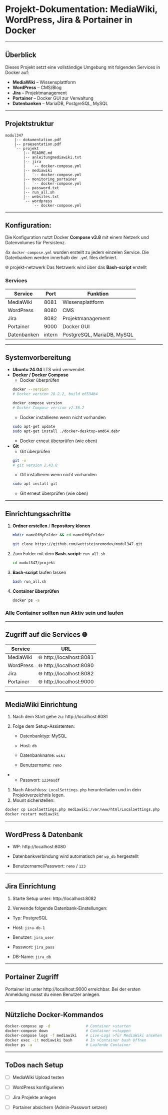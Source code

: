 # Projekt-Dokumentation: MediaWiki, WordPress, Jira & Portainer in Docker
---
## Überblick

Dieses Projekt setzt eine vollständige Umgebung mit folgenden Services in Docker auf:

- **MediaWiki** – Wissensplattform
- **WordPress** – CMS/Blog
- **Jira** – Projektmanagement
- **Portainer** – Docker GUI zur Verwaltung
- **Datenbanken** – MariaDB, PostgreSQL, MySQL

---

## Projektstruktur

```text
modul347
    |-- dokumentation.pdf
    |-- praesentation.pdf
    `-- projekt
        |-- README.md
        |-- anleitungmediawiki.txt
        |-- jira
        |   `-- docker-compose.yml
        |-- mediawiki
        |   `-- docker-compose.yml
        |-- monitoring_portainer
        |   `-- docker-compose.yml
        |-- password.txt
        |-- run_all.sh
        |-- websites.txt
        `-- wordpress
            `-- docker-compose.yml
```
---

## Konfiguration:

Die Konfiguration nutzt Docker **Compose v3.8** mit einem Netzerk und Datenvolumes für Persistenz.

4x `docker-compose.yml` wurden erstellt zu jedem einzelen Service.
Die Datenbanken werden innerhalb der `.yml` files definiert.

&#127760; projekt-netzwerk 
Das Netzwerk wird über das **Bash-script** erstellt


### Services

| Service     | Port   | Funktion                   |
| ----------- | ------ | -------------------------- |
| MediaWiki   | 8081   | Wissensplattform           |
| WordPress   | 8080   | CMS                        |
| Jira        | 8082   | Projektmanagement          |
| Portainer   | 9000   | Docker GUI                 |
| Datenbanken | intern | PostgreSQL, MariaDB, MySQL |

---

## Systemvorbereitung
- **Ubuntu 24.04** LTS wird verwendet.
- **Docker / Docker Compose**
  - Docker überprüfen
  ```bash 
  docker --version
  # Docker version 28.2.2, build e6534b4

  docker compose version
  # Docker Compose version v2.36.2
  ```
  - Docker installieren wenn nicht vorhanden
  ```bash
  sudo apt-get update
  sudo apt-get install ./docker-desktop-amd64.debr
  ```
   - Docker erneut überprüfen (wie oben)
 - **Git**
   - Git überprüfen
   ```bash
   git -v
   # git version 2.43.0
   ```
   - Git installieren wenn nicht vorhanden
   ```bash
   sudo apt install git
   ```
   - Git erneut überprüfen (wie oben)
 

---
## Einrichtungsschritte

1. **Ordner erstellen** / **Repository klonen**

   ```bash
   mkdir nameOfMyFolder && cd nameOfMyFolder
   ```
   ```bash
   git clone https://github.com/wettsteinremodev/modul347.git
   ```

2. Zum Folder mit dem **Bash-script:** `run_all.sh`
   ```bash 
   cd modul347/projekt
   ```


3. **Bash-script** laufen lassen

    ```bash
    bash run_all.sh
    ```

4. **Container überprüfen**

    ```bash
    docker ps -a
    ```

### Alle Container sollten nun Aktiv sein und laufen

---
## Zugriff auf die Services &#127760;
| Service | URL |
| --- | --- |
| MediaWiki | &#127760; http://localhost:8081 |
| WordPress | &#127760; http://localhost:8080 |
| Jira | &#127760; http://localhost:8082 |
| Portainer | &#127760; http://localhost:9000 |
---
## MediaWiki Einrichtung

1. Nach dem Start gehe zu: http://localhost:8081

2. Folge dem Setup-Assistenten:

   - Datenbanktyp: MySQL

   - Host: `db`

   - Datenbankname: `wiki`

   - Benutzername: `remo`
- 
   - Passwort: `1234asdf`

1. Nach Abschluss: `LocalSettings.php` herunterladen und in dein Projektverzeichnis legen.
2. Mount sicherstellen:
```bash
docker cp LocalSettings.php mediawiki:/var/www/html/LocalSettings.php
docker restart mediawiki

```

---
## WordPress & Datenbank

- WP: http://localhost:8080

- Datenbankverbindung wird automatisch per `wp_db` hergestellt

- Benutzername/Passwort: `remo` / `123`

---

## Jira Einrichtung

1. Starte Setup unter: http://localhost:8082

2. Verwende folgende Datenbank-Einstellungen:

- Typ: PostgreSQL

- Host: `jira-db-1`

- Benutzer: `jira_user`

- Passwort: `jira_pass`

- DB-Name: `jira_db`
---

## Portainer Zugriff

Portainer ist unter http://localhost:9000 erreichbar.
Bei der ersten Anmeldung musst du einen Benutzer anlegen.

---

## Nützliche Docker-Kommandos

```bash
docker-compose up -d                # Container >starten
docker-compose down                 # Container >stoppen
docker-compose logs -f mediawiki    # Live-Logs >für MediaWiki ansehen
docker exec -it mediawiki bash      # In >Container bash öffnen
docker ps -a                        # Laufende Container
```

---

## ToDos nach Setup

- [ ] MediaWiki Upload testen

- [ ] WordPress konfigurieren

- [ ] Jira Projekte anlegen

- [ ] Portainer absichern (Admin-Passwort setzen)
